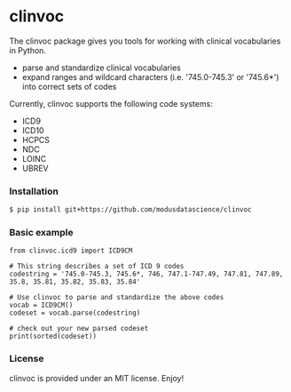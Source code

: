 # clinvoc

The clinvoc package gives you tools for working with clinical vocabularies in Python. 
- parse and standardize clinical vocabularies
- expand ranges and wildcard characters (i.e. '745.0-745.3' or '745.6*') into correct sets of codes 

Currently, clinvoc supports the following code systems: 
- ICD9
- ICD10
- HCPCS
- NDC
- LOINC
- UBREV

### Installation
```bash 
$ pip install git+https://github.com/modusdatascience/clinvoc
```

### Basic example

```
from clinvoc.icd9 import ICD9CM

# This string describes a set of ICD 9 codes
codestring = '745.0-745.3, 745.6*, 746, 747.1-747.49, 747.81, 747.89, 35.8, 35.81, 35.82, 35.83, 35.84'

# Use clinvoc to parse and standardize the above codes
vocab = ICD9CM()
codeset = vocab.parse(codestring)

# check out your new parsed codeset
print(sorted(codeset))
```

### License

clinvoc is provided under an MIT license. Enjoy!
